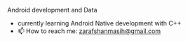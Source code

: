 Android development and Data
- currently learning Android Native development with C++
- 📫 How to reach me: zarafshanmasih@gmail.com

<!---
TheMasihZn/TheMasihZn is a ✨ special ✨ repository because its `README.md` (this file) appears on your GitHub profile.
You can click the Preview link to take a look at your changes.
--->
